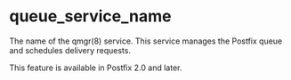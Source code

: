 # queue_service_name 


The name of the qmgr(8) service. This service manages the Postfix
queue and schedules delivery requests.



This feature is available in Postfix 2.0 and later.



